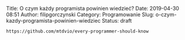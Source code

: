 Title: O czym każdy programista powinien wiedzieć?
Date: 2019-04-30 08:51
Author: filipgorczynski
Category: Programowanie
Slug: o-czym-kazdy-programista-powinien-wiedziec
Status: draft

`https://github.com/mtdvio/every-programmer-should-know`
